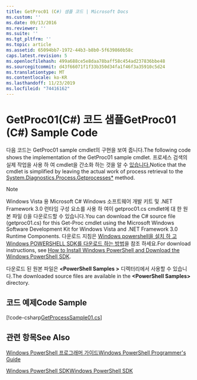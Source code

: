 ```yaml
---
title: GetProc01 (C#) 샘플 코드 | Microsoft Docs
ms.custom: ''
ms.date: 09/13/2016
ms.reviewer: ''
ms.suite: ''
ms.tgt_pltfrm: ''
ms.topic: article
ms.assetid: 65094bb7-1972-44b3-b8b0-5f639860b58c
caps.latest.revision: 5
ms.openlocfilehash: 499a688ce5e8daa78baff58c454ad237836bbe48
ms.sourcegitcommit: d43f66071f1f33b350d34fa1f46f3a35910c5d24
ms.translationtype: MT
ms.contentlocale: ko-KR
ms.lasthandoff: 11/23/2019
ms.locfileid: "74416162"
---
```

# <a name="getproc01-c-sample-code"></a><span data-ttu-id="c1a8d-102">GetProc01(C#) 코드 샘플</span><span class="sxs-lookup"><span data-stu-id="c1a8d-102">GetProc01 (C#) Sample Code</span></span>

<span data-ttu-id="c1a8d-103">다음 코드는 GetProc01 sample cmdlet의 구현을 보여 줍니다.</span><span class="sxs-lookup"><span data-stu-id="c1a8d-103">The following code shows the implementation of the GetProc01 sample cmdlet.</span></span> <span data-ttu-id="c1a8d-104">프로세스 검색의 실제 작업을 사용 하 여 cmdlet을 간소화 하는 것을 알 수 [있습니다.](/dotnet/api/System.Diagnostics.Process.GetProcesses)</span><span class="sxs-lookup"><span data-stu-id="c1a8d-104">Notice that the cmdlet is simplified by leaving the actual work of process retrieval to the [System.Diagnostics.Process.Getprocesses\*](/dotnet/api/System.Diagnostics.Process.GetProcesses) method.</span></span>

> [!NOTE]
> <span data-ttu-id="c1a8d-105">Windows Vista 용 Microsoft C# Windows 소프트웨어 개발 키트 및 .NET Framework 3.0 런타임 구성 요소를 사용 하 여이 getproc01.cs cmdlet에 대 한 원본 파일 ()을 다운로드할 수 있습니다.</span><span class="sxs-lookup"><span data-stu-id="c1a8d-105">You can download the C# source file (getproc01.cs) for this Get-Proc cmdlet using the Microsoft Windows Software Development Kit for Windows Vista and .NET Framework 3.0 Runtime Components.</span></span> <span data-ttu-id="c1a8d-106">다운로드 지침은 [Windows powershell을 설치 하 고 Windows POWERSHELL SDK를 다운로드 하는 방법](/powershell/scripting/developer/installing-the-windows-powershell-sdk)을 참조 하세요.</span><span class="sxs-lookup"><span data-stu-id="c1a8d-106">For download instructions, see [How to Install Windows PowerShell and Download the Windows PowerShell SDK](/powershell/scripting/developer/installing-the-windows-powershell-sdk).</span></span>
>
> <span data-ttu-id="c1a8d-107">다운로드 된 원본 파일은 **\<PowerShell Samples >** 디렉터리에서 사용할 수 있습니다.</span><span class="sxs-lookup"><span data-stu-id="c1a8d-107">The downloaded source files are available in the **\<PowerShell Samples>** directory.</span></span>

## <a name="code-sample"></a><span data-ttu-id="c1a8d-108">코드 예제</span><span class="sxs-lookup"><span data-stu-id="c1a8d-108">Code Sample</span></span>

[!code-csharp[GetProcessSample01.cs](../../../../powershell-sdk-samples/SDK-2.0/csharp/GetProcessSample01/GetProcessSample01.cs#L11-L126 "GetProcessSample01.cs")]

## <a name="see-also"></a><span data-ttu-id="c1a8d-109">관련 항목</span><span class="sxs-lookup"><span data-stu-id="c1a8d-109">See Also</span></span>

[<span data-ttu-id="c1a8d-110">Windows PowerShell 프로그래머 가이드</span><span class="sxs-lookup"><span data-stu-id="c1a8d-110">Windows PowerShell Programmer's Guide</span></span>](./windows-powershell-programmer-s-guide.md)

[<span data-ttu-id="c1a8d-111">Windows PowerShell SDK</span><span class="sxs-lookup"><span data-stu-id="c1a8d-111">Windows PowerShell SDK</span></span>](../windows-powershell-reference.md)
